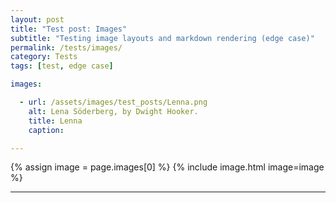 ```yaml
---
layout: post
title: "Test post: Images"
subtitle: "Testing image layouts and markdown rendering (edge case)"
permalink: /tests/images/
category: Tests
tags: [test, edge case]

images:

  - url: /assets/images/test_posts/Lenna.png
    alt: Lena Söderberg, by Dwight Hooker.
    title: Lenna
    caption:

---
```



{% assign image = page.images[0] %}
{% include image.html image=image %}


---